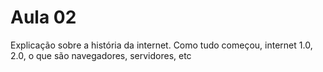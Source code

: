 # Aula 02

Explicação sobre a história da internet. Como tudo começou, internet 1.0, 2.0, 
o que são navegadores, servidores, etc
